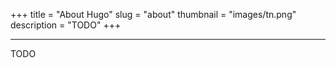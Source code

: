 +++ title = "About Hugo"
slug = "about"
thumbnail = "images/tn.png"
description = "TODO"
+++

---------------------------
TODO